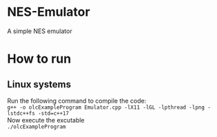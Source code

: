 # NES-Emulator
A simple NES emulator
# How to run
## Linux systems
Run the following command to compile the code:\
```g++ -o olcExampleProgram Emulator.cpp -lX11 -lGL -lpthread -lpng -lstdc++fs -std=c++17```\
Now execute the excutable\
```./olcExampleProgram```
